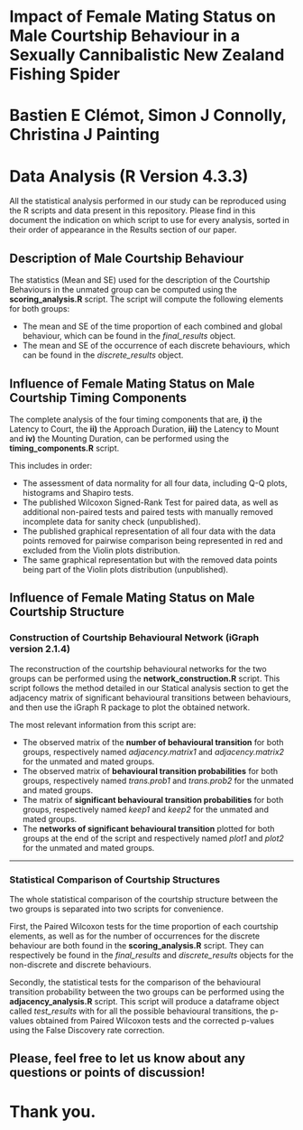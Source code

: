 # Impact of Female Mating Status on Male Courtship Behaviour in a Sexually Cannibalistic New Zealand Fishing Spider 
# Bastien E Clémot, Simon J Connolly, Christina J Painting

# Data Analysis (R Version 4.3.3)

All the statistical analysis performed in our study can be reproduced using the R scripts and data present in this repository. Please find in this document the indication on which script to use for every analysis, sorted in their order of appearance in the Results section of our paper.

## Description of Male Courtship Behaviour

The statistics (Mean and SE) used for the description of the Courtship Behaviours in the unmated group can be computed using the **scoring_analysis.R** script. The script will compute the following elements for both groups:

- The mean and SE of the time proportion of each combined and global behaviour, which can be found in the *final_results* object.
- The mean and SE of the occurrence of each discrete behaviours, which can be found in the *discrete_results* object.

## Influence of Female Mating Status on Male Courtship Timing Components

The complete analysis of the four timing components that are, **i)** the Latency to Court, the **ii)** the Approach Duration, **iii)** the Latency to Mount and **iv)** the Mounting Duration, can be performed using the **timing_components.R** script. 

This includes in order:
- The assessment of data normality for all four data, including Q-Q plots, histograms and Shapiro tests.
- The published Wilcoxon Signed-Rank Test for paired data, as well as additional non-paired tests and paired tests with manually removed incomplete data for sanity check (unpublished).
- The published graphical representation of all four data with the data points removed for pairwise comparison being represented in red and excluded from the Violin plots distribution.
- The same graphical representation but with the removed data points being part of the Violin plots distribution (unpublished).

## Influence of Female Mating Status on Male Courtship Structure

### **Construction of Courtship Behavioural Network (iGraph version 2.1.4)**

The reconstruction of the courtship behavioural networks for the two groups can be performed using the **network_construction.R** script. This script follows the method detailed in our Statical analysis section to get the adjacency matrix of significant behavioural transitions between behaviours, and then use the iGraph R package to plot the obtained network. 

The most relevant information from this script are:
- The observed matrix of the **number of behavioural transition** for both groups, respectively named *adjacency.matrix1* and *adjacency.matrix2* for the unmated and mated groups.
- The observed matrix of **behavioural transition probabilities** for both groups, respectively named *trans.prob1* and *trans.prob2* for the unmated and mated groups.
- The matrix of **significant behavioural transition probabilities** for both groups, respectively named *keep1* and *keep2* for the unmated and mated groups.
- The **networks of significant behavioural transition** plotted for both groups at the end of the script and respectively named *plot1* and *plot2* for the unmated and mated groups.

---

### **Statistical Comparison of Courtship Structures**

The whole statistical comparison of the courtship structure between the two groups is separated into two scripts for convenience. 

First, the Paired Wilcoxon tests for the time proportion of each courtship elements, as well as for the number of occurrences for the discrete behaviour are both found in the **scoring_analysis.R** script. They can respectively be found in the *final_results* and *discrete_results* objects for the non-discrete and discrete behaviours.

Secondly, the statistical tests for the comparison of the behavioural transition probability between the two groups can be performed using the **adjacency_analysis.R** script. This script will produce a dataframe object called *test_results* with for all the possible behavioural transitions, the p-values obtained from Paired Wilcoxon tests and the corrected p-values using the False Discovery rate correction.

## Please, feel free to let us know about any questions or points of discussion!
# Thank you.
